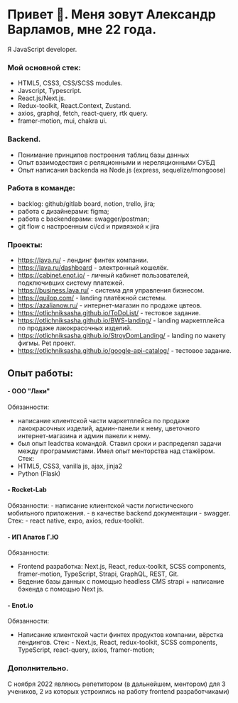 # Привет 👋. Меня зовут Александр Варламов, мне 22 года. 
Я JavaScript developer. 

### Мой основной стек: 
- HTML5, CSS3, CSS/SCSS modules.
- Javscript, Typescript.
- React.js/Next.js. 
- Redux-toolkit, React.Context, Zustand.
- axios, graphql, fetch, react-query, rtk query.
- framer-motion, mui, chakra ui.

### Backend.
- Понимание принципов построения таблиц базы данных
- Опыт взаимодествия с реляционными и нереляционными СУБД
- Опыт написания backendа на Node.js (express, sequelize/mongoose)
  
### Работа в команде:
- backlog: github/gitlab board, notion, trello, jira;
- работа с дизайнерами: figma;
- работа с backendерами: swagger/postman;
- git flow с настроенным ci/cd и привязкой к jira

### Проекты: 
- https://lava.ru/ - лендинг финтех компании.
- https://lava.ru/dashboard - электронный кошелёк.
- https://cabinet.enot.io/ - личный кабинет пользователей, подключивших систему платежей.
- https://business.lava.ru/ - система для управления бизнесом.
- https://quilop.com/ - landing платёжной системы.
- https://azalianow.ru/ - интернет-магазин по продаже цвтеов. 
- https://otlichniksasha.github.io/ToDoList/ - тестовое задание.
- https://otlichniksasha.github.io/BWS-landing/ - landing маркетплейса по продаже лакокрасочных изделий. 
- https://otlichniksasha.github.io/StroyDomLanding/ - landing по макету фигмы. Pet проект. 
- https://otlichniksasha.github.io/google-api-catalog/ - тестовое задание. 

## Опыт работы: 
#### - ООО "Лаки"
 Обязанности: 
  - написание клиентской части маркетплейса по продаже лакокрасочных изделий, админ-панели к нему, цветочного интернет-магазина и админ панели к нему. 
  - был опыт leadства командой. Ставил сроки и распределял задачи между программистами. Имел опыт менторства над стажёром.
 Стек:
  - HTML5, CSS3, vanilla js, ajax, jinja2
  - Python (Flask)

#### - Rocket-Lab
  Обязанности:
    - написание клиентской части логистического мобильного приложения.
    - в качестве backend документации - swagger.
  Стек:
    - react native, expo, axios, redux-toolkit.

#### - ИП Апатов Г.Ю
  Обязанности:
   - Frontend разработка:  Next.js, React, redux-toolkit, SCSS components, framer-motion, TypeScript, Strapi, GraphQL, REST, Git.
   - Ведение базы данных с помощью headless CMS strapi + написание бэкенда с помощью Next js.
  
#### - Enot.io
  Обязанности:
   - Написание клиентской части финтех продуктов компании, вёрстка лендингов.
  Стек:
    -  Next.js, React, redux-toolkit, SCSS components, TypeScript, react-query, axios, framer-motion;
 
### Дополнительно.
С ноября 2022 являюсь репетитором (в дальнейшем, ментором) для 3 учеников, 2 из которых устроились на работу frontend разработчиками)
